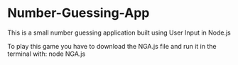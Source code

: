 # Number-Guessing-App
This is a small number guessing application built using User Input in Node.js

To play this game you have to download the NGA.js file and run it in the terminal with: node NGA.js
